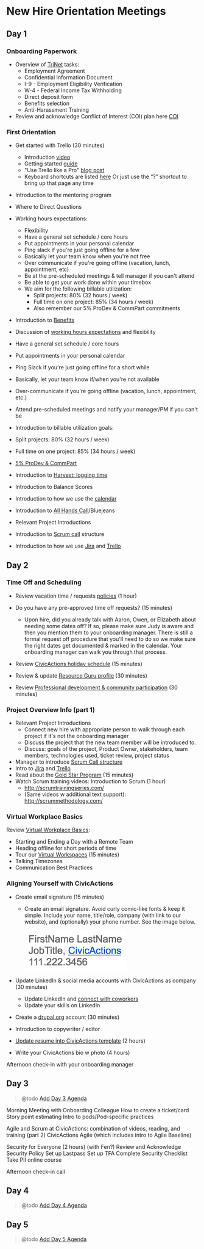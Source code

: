 # New Hire Orientation Meetings

## <a name="day1"></a>Day 1

### Onboarding Paperwork
* Overview of [TriNet](https://sso.trinet.com/auth/cdcservlet?realm=sw_hrp&goto=https%3A%2F%2Fwww.hrpassport.com%3A443%2FLink2HR.eng%3F%2FSaf%2FEntry%2FPortal.htm&RequestID=22350&MajorVersion=1&MinorVersion=0&ProviderID=https%3A%2F%2Fwww.hrpassport.com%3A443%2Famagent%3FRealm%3D%2Fsw_hrp&IssueInstant=2017-06-13T15%3A05%3A16Z) tasks:
  * Employment Agreement
  * Confidential Information Document
  * I-9 - Employment Eligibility Verification
  * W-4 - Federal Income Tax Withholding
  * Direct deposit form
  * Benefits selection
  * Anti-Harassment Training
* Review and acknowledge Conflict of Interest (COI) plan here [COI](https://docs.google.com/document/d/1JSvThcqIM8BSmIoAjUrNZPdx0wemMCiyrBRyChORfv0/edit)

### First Orientation 
* Get started with Trello (30 minutes)
  * Introduction [video](https://www.youtube.com/watch?v=aaDf1RqeLfo&feature=youtu.be)
  * Getting started [guide](https://trello.com/guide)
  * "Use Trello like a Pro" [blog post](https://blog.trello.com/how-to-use-trello-like-a-pro)
  * Keyboard shortcuts are listed [here](https://trello.com/shortcuts) Or just use the “?” shortcut to bring up that page any time
* Introduction to the mentoring program
* Where to Direct Questions
* Working hours expectations:
  * Flexibility
  * Have a general set schedule / core hours
  * Put appointments in your personal calendar
  * Ping slack if you're just going offline for a few
  * Basically let your team know when you're not free
  * Over communicate if you're going offline (vacation, lunch, appointment, etc)
  * Be at the pre-scheduled meetings & tell manager if you can't attend
  * Be able to get your work done within your timebox
  * We aim for the following billable utilization:
    * Split projects: 80% (32 hours / week)
    * Full time on one project: 85% (34 hours / week)
    * Also remember our 5% ProDev & CommPart commitments





* Introduction to [Benefits](../../03-policies/benefits.md)
* Discussion of [working hours expectations](../../03-policies/workplace-guidelines.md) and flexibility
* Have a general set schedule / core hours
* Put appointments in your personal calendar
* Ping Slack if you're just going offline for a short while
* Basically, let your team know if/when you're not available
* Over-communicate if you're going offline (vacation, lunch, appointment, etc.)
* Attend pre-scheduled meetings and notify your manager/PM if you can't be
* Introduction to billable utilization goals:
* Split projects: 80% (32 hours / week)
* Full time on one project: 85% (34 hours / week)
* [5% ProDev & CommPart](../../03-policies/prodev-community-participation.md)
* Introduction to [Harvest: logging time](../../04-how-we-work/tools/harvest.md)
* Introduction to Balance Scores
* Introduction to how we use the [calendar](../../04-how-we-work/tools/basic-communication-tools.md#google-calendar)
* Introduction to [All Hands Call](meetings-and-meeting-tools.md)/Bluejeans
* Relevant Project Introductions
* Introduction to [Scrum call](../../04-how-we-work/agile-baseline/02-process/practices/daily-scrum-calls.md) structure
* Introduction to how we use [Jira](../../04-how-we-work/tools/trello.md) and [Trello](../../04-how-we-work/tools/trello.md)

## <a name="day2"></a>Day 2

### Time Off and Scheduling
- Review vacation time / requests [policies](../../03-policies/benefits.md#pto) (1 hour)
- Do you have any pre-approved time off requests? (15 minutes)
  - Upon hire, did you already talk with Aaron, Owen, or Elizabeth about needing some dates off? If so, please make sure Judy is aware and then you mention them to your onboarding manager. There is still a formal request off procedure that you'll need to do so we make sure the right dates get documented & marked in the calendar. Your onboarding manager can walk you through that process.

- Review [CivicActions holiday schedule](../../03-policies/benefits.md#holidays) (15 minutes)
- Review & update [Resource Guru profile](../../04-how-we-work/tools/resource-guru.md#updatingprofile) (30 minutes)
- Review [Professional development & community participation](../../03-policies/prodev-community-participation.md) (30 minutes)

### Project Overview Info (part 1)
- Relevant Project Introductions
  - Connect new hire with appropriate person to walk through each project if it's not the onboarding manager
  - Discuss the project that the new team member will be introduced to.
  - Discuss: goals of the project, Product Owner, stakeholders, team members, technologies used, ticket review, project status
- Manager to introduce [Scrum Call structure](../../04-how-we-work/agile-baseline/02-process/practices/daily-scrum-calls.md)
- Intro to [Jira](../../04-how-we-work/tools/jira.md) and [Trello](../../04-how-we-work/tools/trello.md)
- Read about the [Gold Star Program](../../04-how-we-work/gold-star-program.md) (15 minutes)
- Watch Scrum training videos: Introduction to Scrum (1 hour)
  - http://scrumtrainingseries.com/
  - (Same videos w additional text support): http://scrummethodology.com/

### Virtual Workplace Basics
Review [Virtual Workplace Basics](04-how-we-work/virtual-workplace-basics.md):
- Starting and Ending a Day with a Remote Team
- Heading offline for short periods of time
- Tour our [Virtual Workspaces](https://trello.com/b/TJsUalpG/our-workspaces) (15 minutes)
- Talking Timezones
- Communication Best Practices

### Aligning Yourself with CivicActions
- Create email signature (15 minutes)
  - Create an email signature. Avoid curly comic-like fonts & keep it simple. Include your name, title/role, company (with link to our website), and (optionally) your phone number. See the image below.

    ![Harvest screenshot 11](../../../images/emailsig1.png)

- Update LinkedIn & social media accounts with CivicActions as company (30 minutes)
  - Update LinkedIn and [connect with coworkers](https://www.linkedin.com/company/54684)
  - Update your skills on LinkedIn
- Create a [drupal.org](https://register.drupal.org/user/register?destination=home) account (30 minutes)
- Introduction to copywriter / editor
- [Update resume into CivicActions template](../team-resume-instructions.md) (2 hours)
- Write your CivicActions bio w photo (4 hours)

Afternoon check-in with your onboarding manager


## <a name="day3"></a>Day 3

> @todo [Add Day 3 Agenda](https://trello.com/c/zYHXzIpr/102-add-missing-orientation-meeting-agendas-to-orientation-meetings-md)

Morning Meeting with Onboarding Colleague
How to create a ticket/card
Story point estimating
Intro to pods/Pod-specific practices


Agile and Scrum at CivicActions: combination of videos, reading, and training (part 2)
CivicActions Agile (which includes intro to Agile Baseline)

Security for Everyone (2 hours) (with Fen?)
Review and Acknowledge Security Policy
Set up Lastpass
Set up TFA
Complete Security Checklist
Take PII online course

Afternoon check-in call


## <a name="day4"></a>Day 4

> @todo [Add Day 4 Agenda](https://trello.com/c/zYHXzIpr/102-add-missing-orientation-meeting-agendas-to-orientation-meetings-md)

## <a name="day5"></a>Day 5

> @todo [Add Day 5 Agenda](https://trello.com/c/zYHXzIpr/102-add-missing-orientation-meeting-agendas-to-orientation-meetings-md)
